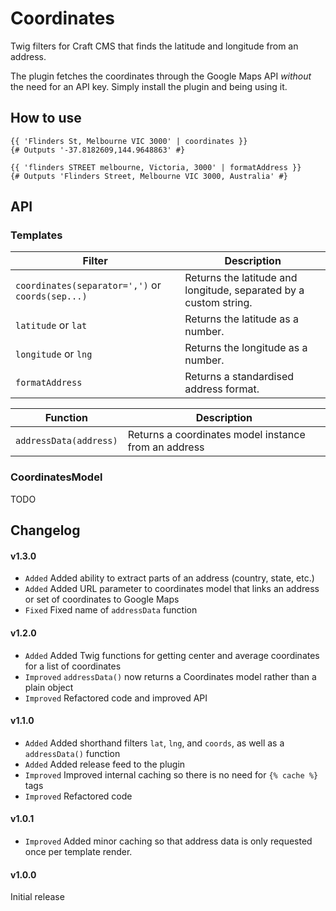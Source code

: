 # Coordinates
Twig filters for Craft CMS that finds the latitude and longitude from an address.

The plugin fetches the coordinates through the Google Maps API *without* the need for an API key. Simply install the plugin and being using it.

## How to use

```twig
{{ 'Flinders St, Melbourne VIC 3000' | coordinates }}
{# Outputs '-37.8182609,144.9648863' #}

{{ 'flinders STREET melbourne, Victoria, 3000' | formatAddress }}
{# Outputs 'Flinders Street, Melbourne VIC 3000, Australia' #}
```

## API

### Templates

Filter                                           | Description
-------------------------------------------------|------------------------------------------------------------------
`coordinates(separator=',')` or `coords(sep...)` | Returns the latitude and longitude, separated by a custom string.
`latitude` or `lat`                              | Returns the latitude as a number.
`longitude` or `lng`                             | Returns the longitude as a number.
`formatAddress`                                  | Returns a standardised address format.

Function               | Description
-----------------------|--------------------------------------------------------------------
`addressData(address)` | Returns a coordinates model instance from an address

### CoordinatesModel

TODO


## Changelog

#### v1.3.0
- `Added` Added ability to extract parts of an address (country, state, etc.)
- `Added` Added URL parameter to coordinates model that links an address or set of coordinates to Google Maps
- `Fixed` Fixed name of `addressData` function

#### v1.2.0
- `Added` Added Twig functions for getting center and average coordinates for a list of coordinates
- `Improved` `addressData()` now returns a Coordinates model rather than a plain object
- `Improved` Refactored code and improved API

#### v1.1.0
- `Added` Added shorthand filters `lat`, `lng`, and `coords`, as well as a `addressData()` function
- `Added` Added release feed to the plugin
- `Improved` Improved internal caching so there is no need for `{% cache %}` tags
- `Improved` Refactored code

#### v1.0.1

- `Improved` Added minor caching so that address data is only requested once per template render.

#### v1.0.0

Initial release
